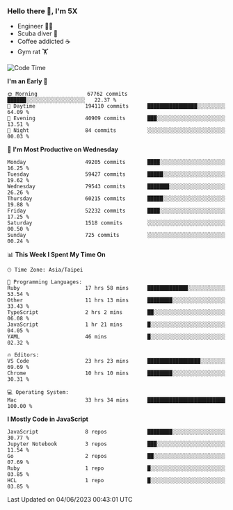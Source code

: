 ### Hello there 👋, I'm 5X

* Engineer 👨‍💻
* Scuba diver 🤿
* Coffee addicted ☕️
* Gym rat 🏋️

<!--START_SECTION:waka-->
![Code Time](http://img.shields.io/badge/Code%20Time-235%20hrs%2044%20mins-blue)

**I'm an Early 🐤** 

```text
🌞 Morning                67762 commits       ██████░░░░░░░░░░░░░░░░░░░   22.37 % 
🌆 Daytime                194110 commits      ████████████████░░░░░░░░░   64.09 % 
🌃 Evening                40909 commits       ███░░░░░░░░░░░░░░░░░░░░░░   13.51 % 
🌙 Night                  84 commits          ░░░░░░░░░░░░░░░░░░░░░░░░░   00.03 % 
```
📅 **I'm Most Productive on Wednesday** 

```text
Monday                   49205 commits       ████░░░░░░░░░░░░░░░░░░░░░   16.25 % 
Tuesday                  59427 commits       █████░░░░░░░░░░░░░░░░░░░░   19.62 % 
Wednesday                79543 commits       ███████░░░░░░░░░░░░░░░░░░   26.26 % 
Thursday                 60215 commits       █████░░░░░░░░░░░░░░░░░░░░   19.88 % 
Friday                   52232 commits       ████░░░░░░░░░░░░░░░░░░░░░   17.25 % 
Saturday                 1518 commits        ░░░░░░░░░░░░░░░░░░░░░░░░░   00.50 % 
Sunday                   725 commits         ░░░░░░░░░░░░░░░░░░░░░░░░░   00.24 % 
```


📊 **This Week I Spent My Time On** 

```text
🕑︎ Time Zone: Asia/Taipei

💬 Programming Languages: 
Ruby                     17 hrs 58 mins      █████████████░░░░░░░░░░░░   53.54 % 
Other                    11 hrs 13 mins      ████████░░░░░░░░░░░░░░░░░   33.43 % 
TypeScript               2 hrs 2 mins        ██░░░░░░░░░░░░░░░░░░░░░░░   06.08 % 
JavaScript               1 hr 21 mins        █░░░░░░░░░░░░░░░░░░░░░░░░   04.05 % 
YAML                     46 mins             █░░░░░░░░░░░░░░░░░░░░░░░░   02.32 % 

🔥 Editors: 
VS Code                  23 hrs 23 mins      █████████████████░░░░░░░░   69.69 % 
Chrome                   10 hrs 10 mins      ████████░░░░░░░░░░░░░░░░░   30.31 % 

💻 Operating System: 
Mac                      33 hrs 34 mins      █████████████████████████   100.00 % 
```

**I Mostly Code in JavaScript** 

```text
JavaScript               8 repos             ████████░░░░░░░░░░░░░░░░░   30.77 % 
Jupyter Notebook         3 repos             ███░░░░░░░░░░░░░░░░░░░░░░   11.54 % 
Go                       2 repos             ██░░░░░░░░░░░░░░░░░░░░░░░   07.69 % 
Ruby                     1 repo              █░░░░░░░░░░░░░░░░░░░░░░░░   03.85 % 
HCL                      1 repo              █░░░░░░░░░░░░░░░░░░░░░░░░   03.85 % 
```




 Last Updated on 04/06/2023 00:43:01 UTC
<!--END_SECTION:waka-->
